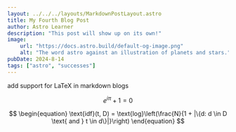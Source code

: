 ```yaml
---
layout: ../../../layouts/MarkdownPostLayout.astro
title: My Fourth Blog Post
author: Astro Learner
description: "This post will show up on its own!"
image:
    url: "https://docs.astro.build/default-og-image.png"
    alt: "The word astro against an illustration of planets and stars."
pubDate: 2024-8-14
tags: ["astro", "successes"]
---
```


add support for LaTeX in markdown blogs

$$
e^{i\pi} + 1 = 0
$$

$$
\begin{equation}
    \text{idf}(t, D) = \text{log}\left(\frac{N}{1 + |\{d: d \in D \text{ and } t \in d\}|}\right)
\end{equation}
$$